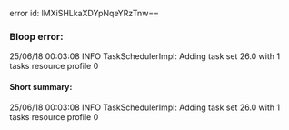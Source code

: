 error id: lMXiSHLkaXDYpNqeYRzTnw==
### Bloop error:

25/06/18 00:03:08 INFO TaskSchedulerImpl: Adding task set 26.0 with 1 tasks resource profile 0
#### Short summary: 

25/06/18 00:03:08 INFO TaskSchedulerImpl: Adding task set 26.0 with 1 tasks resource profile 0